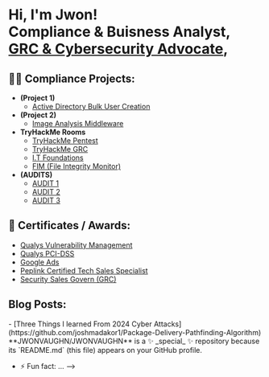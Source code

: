 <h1>Hi, I'm Jwon! <br/><a >Compliance & Buisness Analyst</a>, <a href="(https://www.linkedin.com/in/jwonvaughn/)/">GRC & Cybersecurity Advocate</a>,

<h2>👨‍💻 Compliance Projects:</h2>

- <b>(Project 1)</b>
  - [Active Directory Bulk User Creation](https://github.com/joshmadakor1/AD_PS)
- <b>(Project 2)</b>
  - [Image Analysis Middleware](https://github.com/joshmadakor1/4chan-Image-Analysis-Middleware-C964)
- <b>TryHackMe Rooms</b>
  - [TryHackMe Pentest](https://github.com/joshmadakor1/Sentinel-Lab)
  - [TryHackMe GRC](https://github.com/joshmadakor1/Jwipe.PowerShell)
  - [I.T Foundations](https://github.com/joshmadakor1/AD_PS)
  - [FIM (File Integrity Monitor)](https://github.com/joshmadakor1/PowerShell-Integrity-FIM)
- <b>(AUDITS)</b>
  - [AUDIT 1](https://github.com/joshmadakor1/EncrypterPOC)
  - [AUDIT 2](https://github.com/joshmadakor1/DecrypterPOC)
  - [AUDIT 3](https://github.com/joshmadakor1/Key-Logger-With-Email)
<h2>📄 Certificates / Awards:</h2>

- [Qualys Vulnerability Management](https://www.youtube.com/watch?v=a83ASGn_V_s)
- [Qualys PCI-DSS](https://www.youtube.com/watch?v=uHy3oM7NnoU)
- [Google Ads](https://www.youtube.com/watch?v=N-L9hklSlNk)
- [Peplink Certified Tech Sales Specialist](https://www.youtube.com/watch?v=OfvdQeh79s0)
- [Security Sales Govern (GRC)](https://www.youtube.com/watch?v=E2MwRWxDBkA)

<h2> Blog Posts:</h2>
- [Three Things I learned From 2024 Cyber Attacks](https://github.com/joshmadakor1/Package-Delivery-Pathfinding-Algorithm)
**JWONVAUGHN/JWONVAUGHN** is a ✨ _special_ ✨ repository because its `README.md` (this file) appears on your GitHub profile.


- ⚡ Fun fact: ...
-->
